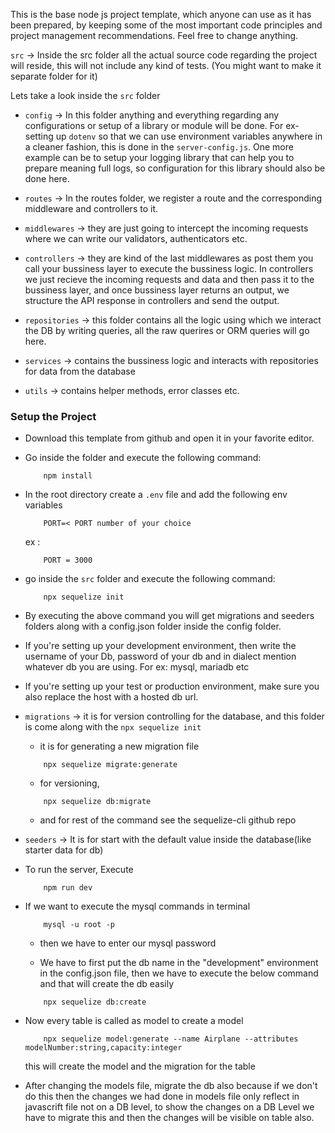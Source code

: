 This is the base node js project template, which anyone can use as it has been prepared, by keeping some of the most important code principles and project management recommendations. Feel free to change anything.

`src` -> Inside the src folder all the actual source code regarding the project will reside, this will not include any kind of tests. (You might want to make it separate folder for it)

Lets take a look inside the `src` folder

 - `config` -> In this folder anything and everything regarding any configurations or setup of a library or module will be done. For ex- setting up `dotenv` so that we can use environment variables anywhere in a cleaner fashion, this is done in the `server-config.js`. One more example can be to setup your logging library that can help you to prepare meaning full logs, so configuration for this library should also be done here.

 - `routes` -> In the routes folder, we register a route and the corresponding middleware and controllers to it.

 - `middlewares` -> they are just going to intercept the incoming requests where we can write our validators, authenticators etc.

 - `controllers` -> they are kind of the last middlewares as post them you call your bussiness layer to execute the bussiness logic. In controllers we just recieve the incoming requests and data and then pass it to the bussiness layer, and once bussiness layer returns an output, we structure the API response in controllers and send the output.

 - `repositories` -> this folder contains all the logic using which we interact the DB by writing queries, all the raw querires or ORM queries will go here.

 - `services` -> contains the bussiness logic and interacts with repositories for data from the database

 - `utils` -> contains helper methods, error classes etc.


### Setup the Project

 - Download this template from github and open it in your favorite editor.
 - Go inside the folder and execute the following command:
    ```
        npm install
    ```
 - In the root directory create a `.env` file and add the following env variables
    ```
        PORT=< PORT number of your choice
    ```
    ex : 
    ```
        PORT = 3000
    ```
 - go inside the `src` folder and execute the following command:
    ```
        npx sequelize init
    ```
 - By executing the above command you will get migrations and seeders folders along with a config.json folder inside the config folder.
 - If you're setting up your development environment, then write the username of your Db, password of your db and in dialect mention whatever db you are using. For ex: mysql, mariadb etc
 - If you're setting up your test or production environment, make sure you also replace the host with a hosted db url.

 - `migrations` -> it is for version controlling for the database, and this folder is come along with the `npx sequelize init `
    - it is for generating a new migration file
    ```
        npx sequelize migrate:generate 
    ```
    - for versioning, 
    ``` 
        npx sequelize db:migrate
    ```
    - and for rest of the command see the sequelize-cli github repo 
 - `seeders` -> It is for start with the default value inside the database(like starter data for db) 
 - To run the server, Execute
    ```
        npm run dev
    ```
 - If we want to execute the mysql commands in terminal
    ```
        mysql -u root -p 
    ```
    - then we have to enter our mysql password
    
    - We have to first put the db name in the "development" environment in the config.json file, then we have to execute the below command and that will create the db easily
    ```
        npx sequelize db:create
    ```
 - Now every table is called as model to create a model 
    ```
        npx sequelize model:generate --name Airplane --attributes modelNumber:string,capacity:integer
    ```
    this will create the model and the migration for the table

 - After changing the models file, migrate the db also because if we don't do this then the changes we had done in models file only reflect in javascrift file not on a DB level, to show the changes on a DB Level we have to migrate this and then the changes will be visible on table also.